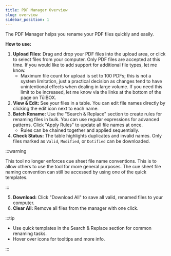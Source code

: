 ```yaml
---
title: PDF Manager Overview
slug: overview
sidebar_position: 1
---
```


The PDF Manager helps you rename your PDF files quickly and easily.

**How to use:**
1. **Upload Files:** Drag and drop your PDF files into the upload area, or click to select files from your computer. Only PDF files are accepted at this time. If you would like to add support for additional file types, let me know.
    - Maximum file count for upload is set to 100 PDFs; this is not a system limitation, just a practical decision as changes tend to have unintentional effects when dealing in large volume. If you need this limit to be increased, let me know via the links at the bottom of the page on TūlBOX.
2. **View & Edit:** See your files in a table. You can edit file names directly by clicking the edit icon next to each name.
3. **Batch Rename:** Use the "Search & Replace" section to create rules for renaming files in bulk. You can use regular expressions for advanced patterns. Click "Apply Rules" to update all file names at once.
    - Rules can be chained together and applied sequentially.
4. **Check Status:** The table highlights duplicates and invalid names. Only files marked as `Valid`, `Modified`, or `Dotified` can be downloaded.

:::warning

This tool no longer enforces cue sheet file name conventions. This is to allow others to use the tool for more general purposes.
The cue sheet file naming convention can still be accessed by using one of the quick templates.

:::

5. **Download:** Click "Download All" to save all valid, renamed files to your computer.
6. **Clear All:** Remove all files from the manager with one click.

:::tip

- Use quick templates in the Search & Replace section for common renaming tasks.
- Hover over icons for tooltips and more info.

:::
